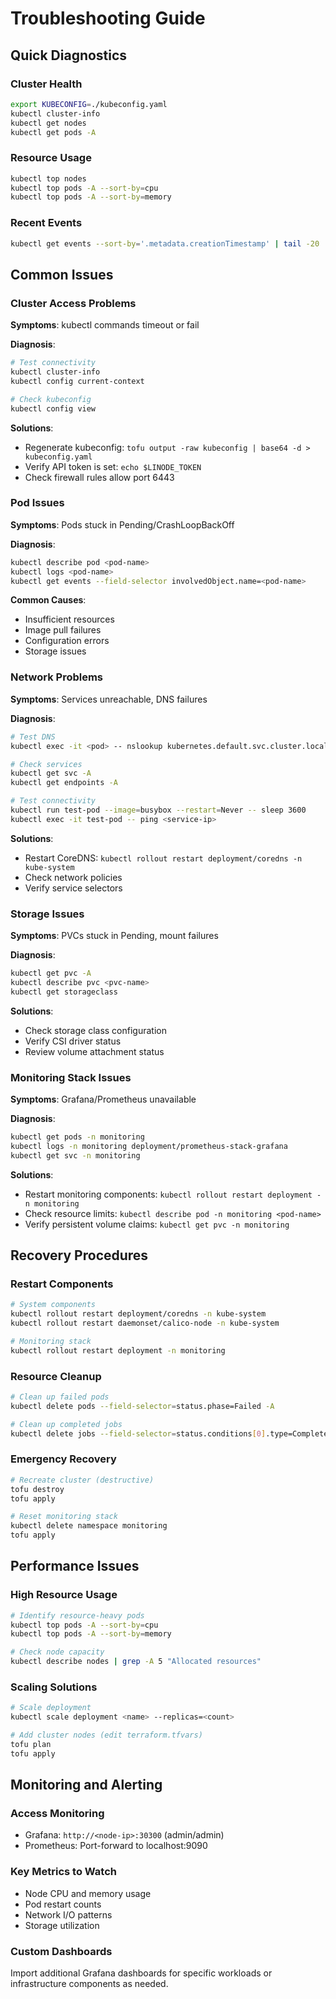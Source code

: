 # Troubleshooting Guide

## Quick Diagnostics

### Cluster Health
```bash
export KUBECONFIG=./kubeconfig.yaml
kubectl cluster-info
kubectl get nodes
kubectl get pods -A
```

### Resource Usage
```bash
kubectl top nodes
kubectl top pods -A --sort-by=cpu
kubectl top pods -A --sort-by=memory
```

### Recent Events
```bash
kubectl get events --sort-by='.metadata.creationTimestamp' | tail -20
```

## Common Issues

### Cluster Access Problems

**Symptoms**: kubectl commands timeout or fail

**Diagnosis**:
```bash
# Test connectivity
kubectl cluster-info
kubectl config current-context

# Check kubeconfig
kubectl config view
```

**Solutions**:
- Regenerate kubeconfig: `tofu output -raw kubeconfig | base64 -d > kubeconfig.yaml`
- Verify API token is set: `echo $LINODE_TOKEN`
- Check firewall rules allow port 6443

### Pod Issues

**Symptoms**: Pods stuck in Pending/CrashLoopBackOff

**Diagnosis**:
```bash
kubectl describe pod <pod-name>
kubectl logs <pod-name>
kubectl get events --field-selector involvedObject.name=<pod-name>
```

**Common Causes**:
- Insufficient resources
- Image pull failures
- Configuration errors
- Storage issues

### Network Problems

**Symptoms**: Services unreachable, DNS failures

**Diagnosis**:
```bash
# Test DNS
kubectl exec -it <pod> -- nslookup kubernetes.default.svc.cluster.local

# Check services
kubectl get svc -A
kubectl get endpoints -A

# Test connectivity
kubectl run test-pod --image=busybox --restart=Never -- sleep 3600
kubectl exec -it test-pod -- ping <service-ip>
```

**Solutions**:
- Restart CoreDNS: `kubectl rollout restart deployment/coredns -n kube-system`
- Check network policies
- Verify service selectors

### Storage Issues

**Symptoms**: PVCs stuck in Pending, mount failures

**Diagnosis**:
```bash
kubectl get pvc -A
kubectl describe pvc <pvc-name>
kubectl get storageclass
```

**Solutions**:
- Check storage class configuration
- Verify CSI driver status
- Review volume attachment status

### Monitoring Stack Issues

**Symptoms**: Grafana/Prometheus unavailable

**Diagnosis**:
```bash
kubectl get pods -n monitoring
kubectl logs -n monitoring deployment/prometheus-stack-grafana
kubectl get svc -n monitoring
```

**Solutions**:
- Restart monitoring components: `kubectl rollout restart deployment -n monitoring`
- Check resource limits: `kubectl describe pod -n monitoring <pod-name>`
- Verify persistent volume claims: `kubectl get pvc -n monitoring`

## Recovery Procedures

### Restart Components
```bash
# System components
kubectl rollout restart deployment/coredns -n kube-system
kubectl rollout restart daemonset/calico-node -n kube-system

# Monitoring stack
kubectl rollout restart deployment -n monitoring
```

### Resource Cleanup
```bash
# Clean up failed pods
kubectl delete pods --field-selector=status.phase=Failed -A

# Clean up completed jobs
kubectl delete jobs --field-selector=status.conditions[0].type=Complete -A
```

### Emergency Recovery
```bash
# Recreate cluster (destructive)
tofu destroy
tofu apply

# Reset monitoring stack
kubectl delete namespace monitoring
tofu apply
```

## Performance Issues

### High Resource Usage
```bash
# Identify resource-heavy pods
kubectl top pods -A --sort-by=cpu
kubectl top pods -A --sort-by=memory

# Check node capacity
kubectl describe nodes | grep -A 5 "Allocated resources"
```

### Scaling Solutions
```bash
# Scale deployment
kubectl scale deployment <name> --replicas=<count>

# Add cluster nodes (edit terraform.tfvars)
tofu plan
tofu apply
```

## Monitoring and Alerting

### Access Monitoring
- Grafana: `http://<node-ip>:30300` (admin/admin)
- Prometheus: Port-forward to localhost:9090

### Key Metrics to Watch
- Node CPU and memory usage
- Pod restart counts
- Network I/O patterns
- Storage utilization

### Custom Dashboards
Import additional Grafana dashboards for specific workloads or infrastructure components as needed.